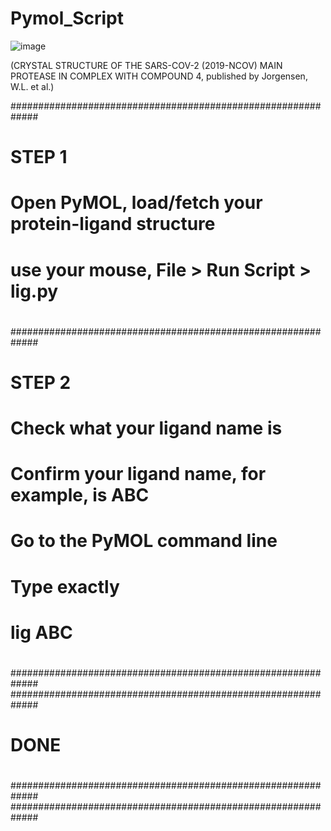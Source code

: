 # Pymol_Script

![image](https://github.com/user-attachments/assets/61104e76-837f-458b-b4f4-d93333ed9458)

(CRYSTAL STRUCTURE OF THE SARS-COV-2 (2019-NCOV) MAIN PROTEASE IN COMPLEX WITH COMPOUND 4, published by Jorgensen, W.L. et al.)

#############################################################
#                                                           #
#                       STEP 1                              #
#                                                           #
#  Open PyMOL, load/fetch your protein-ligand structure     #
#  use your mouse, File > Run Script > lig.py               #
#                                                           #
#############################################################
#                                                           #
#                       STEP 2                              #
#                                                           #
#  Check what your ligand name is                           #
#  Confirm your ligand name, for example, is ABC            #
#  Go to the PyMOL command line                             #
#  Type exactly                                             #
#                                                           #
#                   lig ABC                             #
#                                                           #
#############################################################
#############################################################
#                                                           #
#                         DONE                              #
#                                                           #
#############################################################
#############################################################

